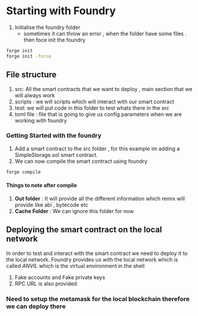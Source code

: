 # Starting with Foundry

1. Initialise the foundry folder
   - sometimes it can throw an error , when the folder have some files . then foce init the foundry

```bash
forge init
forge init -force
```

## File structure

1. src: All the smart contracts that we want to deploy , main section that we will always work
2. scripts : we will scripts which will interact with our smart contract
3. test: we will put code in this folder to test whats there in the src
4. toml file : file that is going to give us config parameters when we are working with foundry

### Getting Started with the foundry

1. Add a smart contract to the src folder , for this example im adding a SimpleStorage.sol smart contract.
2. We can now compile the smart contract using foundry

```bash
forge compile
```

#### Things to note after compile

1. **Out folder** : It will provide all the different information which remix will provide like abi , bytecode etc
2. **Cache Folder** : We can ignore this folder for now

## Deploying the smart contract on the local network

In order to test and interact with the smart contract we need to deploy it to the local network. Foundry provides us with the local network
which is called _ANVIL_ which is the virtual environment in the shell

1. Fake accounts and Fake private keys
2. RPC URL is also provided

### Need to setup the metamask for the local blockchain therefore we can deploy there
